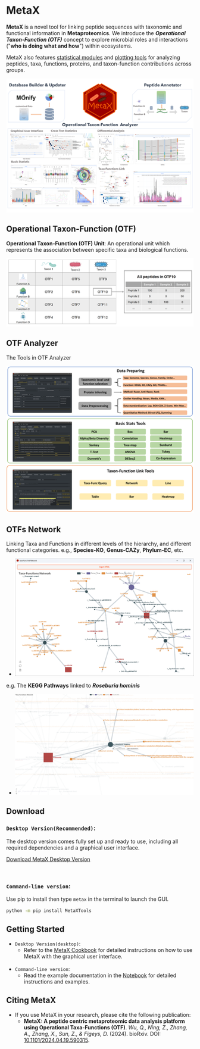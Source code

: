 # MetaX

**MetaX** is a novel tool for linking peptide sequences with taxonomic and functional information in **Metaproteomics**. We introduce the ***Operational Taxon-Function (OTF)*** concept to explore microbial roles and interactions ("**who is doing what and how**") within ecosystems. 

MetaX also features <u>statistical modules</u> and <u>plotting tools</u> for analyzing peptides, taxa, functions, proteins, and taxon-function contributions across groups.


![abstract](https://github.com/byemaxx/MetaX/raw/main/Docs/MetaX_Cookbook.assets/abstract.png)
## Operational Taxon-Function (OTF)

**Operational Taxon-Function (OTF) Unit**: An operational unit which represents the association between specific taxa and biological functions. 

![OTF_Structure](https://github.com/byemaxx/MetaX/raw/main/Docs/MetaX_Cookbook.assets/OTF_Structure.png)

## OTF Analyzer

The Tools in OTF Analyzer

![compostion](https://github.com/byemaxx/MetaX/raw/main/Docs/MetaX_Cookbook.assets/composition.png)

## OTFs Network

Linking Taxa and Functions in different levels of the hierarchy, and different functional categories. e.g., **Species-KO**, **Genus-CAZy**, **Phylum-EC**, etc.

- ![OTF](https://github.com/byemaxx/MetaX/raw/main/Docs/MetaX_Cookbook.assets/tf_link_net.png)



e.g. The **KEGG Pathways** linked to ***Roseburia hominis***

- ![tf_link_net_2](https://github.com/byemaxx/MetaX/raw/main/Docs/MetaX_Cookbook.assets/tf_link_net_2.png)



## Download
### `Desktop Version(Recommended)`:
The desktop version comes fully set up and ready to use, including all required dependencies and a graphical user interface.

<a href="https://shiny2.imetalab.ca/shiny/rstudio/metax_download/" target="_blank">Download MetaX Desktop Version</a>


<br>

### `Command-line version`:
Use pip to install then type `metax` in the terminal to launch the GUI.
  ```bash
  python -m pip install MetaXTools
  ```


## Getting Started
- `Desktop Version(desktop)`:
  - Refer to the <a href="https://byemaxx.github.io/MetaX/" target="_blank">MetaX Cookbook</a> for detailed instructions on how to use MetaX with the graphical user interface.
  <br>
- `Command-line version`:
  - Read the example documentation in the [Notebook](https://github.com/byemaxx/MetaX/blob/main/Docs/example.ipynb) for detailed instructions and examples.


## Citing MetaX
- If you use MetaX in your research, please cite the following publication:
  - **MetaX: A peptide centric metaproteomic data analysis platform using Operational Taxa-Functions (OTF)**. *Wu, Q., Ning, Z., Zhang, A., Zhang, X., Sun, Z., & Figeys, D.* (2024).  bioRxiv. DOI:  <a href="https://doi.org/10.1101/2024.04.19.590315" target="_blank">10.1101/2024.04.19.590315</a>.

